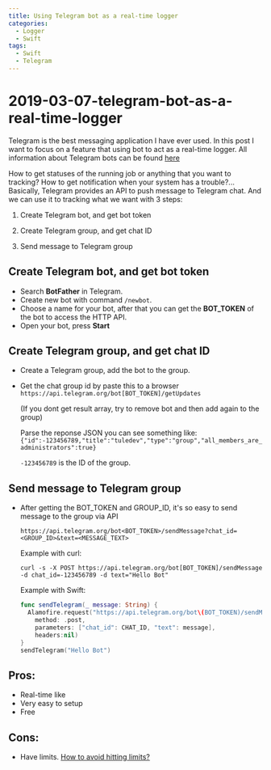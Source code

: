```yaml
---
title: Using Telegram bot as a real-time logger
categories:
  - Logger
  - Swift
tags:
  - Swift
  - Telegram
---
```


# 2019-03-07-telegram-bot-as-a-real-time-logger

Telegram is the best messaging application I have ever used. In this post I want to focus on a feature that using bot to act as a real-time logger. All information about Telegram bots can be found [here](https://core.telegram.org/bots)

How to get statuses of the running job or anything that you want to tracking? How to get notification when your system has a trouble?... Basically, Telegram provides an API to push message to Telegram chat. And we can use it to tracking what we want with 3 steps: 

1. Create Telegram bot, and get bot token 

2. Create Telegram group, and get chat ID 

3. Send message to Telegram group

## Create Telegram bot, and get bot token

* Search **BotFather** in Telegram.
* Create new bot with command `/newbot`.
* Choose a name for your bot, after that you can get the **BOT\_TOKEN** of the bot to access the HTTP API.
* Open your bot, press **Start**

## Create Telegram group, and get chat ID

* Create a Telegram group, add the bot to the group.
* Get the chat group id by paste this to a browser `https://api.telegram.org/bot[BOT_TOKEN]/getUpdates`

  \(If you dont get result array, try to remove bot and then add again to the group\)

  Parse the reponse JSON you can see something like: `{"id":-123456789,"title":"tuledev","type":"group","all_members_are_administrators":true}`

  `-123456789` is the ID of the group.

## Send message to Telegram group

* After getting the BOT\_TOKEN and GROUP\_ID, it's so easy to send message to the group via API

  `https://api.telegram.org/bot<BOT_TOKEN>/sendMessage?chat_id=<GROUP_ID>&text=<MESSAGE_TEXT>`

  Example with curl:

  `curl -s -X POST https://api.telegram.org/bot[BOT_TOKEN]/sendMessage -d chat_id=-123456789 -d text="Hello Bot"`

  Example with Swift:

  ```swift
  func sendTelegram(_ message: String) {
    Alamofire.request("https://api.telegram.org/bot\(BOT_TOKEN)/sendMessage",
      method: .post,
      parameters: ["chat_id": CHAT_ID, "text": message],
      headers:nil)
  }
  sendTelegram("Hello Bot")
  ```

## Pros:

* Real-time like
* Very easy to setup
* Free

## Cons:

* Have limits. [How to avoid hitting limits?](https://core.telegram.org/bots/faq#my-bot-is-hitting-limits-how-do-i-avoid-this)

